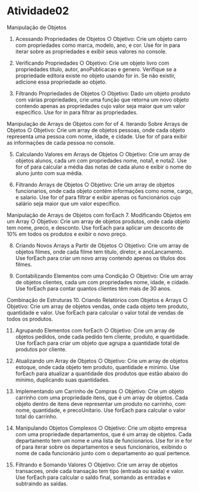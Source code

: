 # Atividade02

Manipulação de Objetos
1. Acessando Propriedades de Objetos
○ Objetivo: Crie um objeto carro com propriedades como marca, modelo,
ano, e cor. Use for in para iterar sobre as propriedades e exibir seus
valores no console.

2. Verificando Propriedades
○ Objetivo: Crie um objeto livro com propriedades titulo, autor,
anoPublicacao e genero. Verifique se a propriedade editora existe no
objeto usando for in. Se não existir, adicione essa propriedade ao objeto.

3. Filtrando Propriedades de Objetos
○ Objetivo: Dado um objeto produto com várias propriedades, crie uma
função que retorna um novo objeto contendo apenas as propriedades cujo
valor seja maior que um valor específico. Use for in para filtrar as
propriedades.

Manipulação de Arrays de Objetos com for of
4. Iterando Sobre Arrays de Objetos
○ Objetivo: Crie um array de objetos pessoas, onde cada objeto representa
uma pessoa com nome, idade, e cidade. Use for of para exibir as
informações de cada pessoa no console.

5. Calculando Valores em Arrays de Objetos
○ Objetivo: Crie um array de objetos alunos, cada um com propriedades
nome, nota1, e nota2. Use for of para calcular a média das notas de cada
aluno e exibir o nome do aluno junto com sua média.

6. Filtrando Arrays de Objetos
○ Objetivo: Crie um array de objetos funcionarios, onde cada objeto
contém informações como nome, cargo, e salario. Use for of para filtrar
e exibir apenas os funcionários cujo salário seja maior que um valor
específico.

Manipulação de Arrays de Objetos com forEach
7. Modificando Objetos em um Array
○ Objetivo: Crie um array de objetos produtos, onde cada objeto tem nome,
preco, e desconto. Use forEach para aplicar um desconto de 10% em todos
os produtos e exibir o novo preço.

8. Criando Novos Arrays a Partir de Objetos
○ Objetivo: Crie um array de objetos filmes, onde cada filme tem titulo,
diretor, e anoLancamento. Use forEach para criar um novo array
contendo apenas os títulos dos filmes.

9. Contabilizando Elementos com uma Condição
○ Objetivo: Crie um array de objetos clientes, cada um com propriedades
nome, idade, e cidade. Use forEach para contar quantos clientes têm mais
de 30 anos.

Combinação de Estruturas
10. Criando Relatórios com Objetos e Arrays
○ Objetivo: Crie um array de objetos vendas, onde cada objeto tem produto,
quantidade e valor. Use forEach para calcular o valor total de vendas de
todos os produtos.

11. Agrupando Elementos com forEach
○ Objetivo: Crie um array de objetos pedidos, onde cada pedido tem
cliente, produto, e quantidade. Use forEach para criar um objeto que
agrupa a quantidade total de produtos por cliente.

12. Atualizando um Array de Objetos
○ Objetivo: Crie um array de objetos estoque, onde cada objeto tem
produto, quantidade e minimo. Use forEach para atualizar a quantidade
dos produtos que estão abaixo do mínimo, duplicando suas quantidades.

13. Implementando um Carrinho de Compras
○ Objetivo: Crie um objeto carrinho com uma propriedade itens, que é um
array de objetos. Cada objeto dentro de itens deve representar um
produto no carrinho, com nome, quantidade, e precoUnitario. Use forEach
para calcular o valor total do carrinho.

14. Manipulando Objetos Complexos
○ Objetivo: Crie um objeto empresa com uma propriedade departamentos,
que é um array de objetos. Cada departamento tem um nome e uma lista
de funcionarios. Use for in e for of para iterar sobre os departamentos
e seus funcionários, exibindo o nome de cada funcionário junto com o
departamento ao qual pertence.

15. Filtrando e Somando Valores
○ Objetivo: Crie um array de objetos transacoes, onde cada transação tem
tipo (entrada ou saída) e valor. Use forEach para calcular o saldo final,
somando as entradas e subtraindo as saídas.